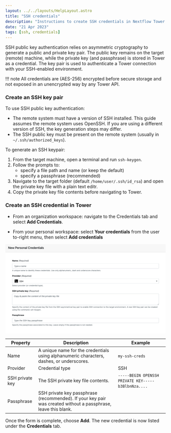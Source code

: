 ```yaml
---
layout: ../../layouts/HelpLayout.astro
title: "SSH credentials"
description: "Instructions to create SSH credentials in Nextflow Tower."
date: "21 Apr 2023"
tags: [ssh, credentials]
---
```


SSH public key authentication relies on asymmetric cryptography to generate a public and private key pair. The public key remains on the target (remote) machine, while the private key (and passphrase) is stored in Tower as a credential. The key pair is used to authenticate a Tower connection with your SSH-enabled environment.

!!! note
    All credentials are (AES-256) encrypted before secure storage and not exposed in an unencrypted way by any Tower API.

### Create an SSH key pair

To use SSH public key authentication:

- The remote system must have a version of SSH installed. This guide assumes the remote system uses OpenSSH. If you are using a different version of SSH, the key generation steps may differ.
- The SSH public key must be present on the remote system (usually in `~/.ssh/authorized_keys`).

To generate an SSH keypair:

1. From the target machine, open a terminal and run `ssh-keygen`.
2. Follow the prompts to:
   - specify a file path and name (or keep the default)
   - specify a passphrase (recommended)
3. Navigate to the target folder (default `/home/user/.ssh/id_rsa`) and open the private key file with a plain text editr.
4. Copy the private key file contents before navigating to Tower.

### Create an SSH credential in Tower

- From an organization workspace: navigate to the Credentials tab and select **Add Credentials**.

- From your personal workspace: select **Your credentials** from the user to-right menu, then select **Add credentials**

![](_images/ssh_credential.png)

| Property        | Description                                                                                                    | Example                                            |
| --------------- | -------------------------------------------------------------------------------------------------------------- | -------------------------------------------------- |
| Name            | A unique name for the credentials using alphanumeric characters, dashes, or underscores.                        | `my-ssh-creds`                                     |
| Provider        | Credential type                                                                                                | SSH                                                |
| SSH private key | The SSH private key file contents.                                                                             | `-----BEGIN OPENSSH PRIVATE KEY-----b3BlbnNza....` |
| Passphrase      | SSH private key passphrase (recommended). If your key pair was created without a passphrase, leave this blank. |                                                    |

Once the form is complete, choose **Add**. The new credential is now listed under the **Credentials** tab.
